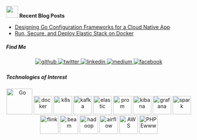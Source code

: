 

<img height="32" width="32" src="https://user-images.githubusercontent.com/16992394/92544219-b0277180-f24d-11ea-95c8-78321e708aeb.png">  <b color="gray">Recent Blog Posts</b><img/>

<!-- BLOG-POST-LIST:START -->
- [Designing Go Configuration Frameworks for a Cloud Native App](https://medium.com/better-programming/designing-cloud-native-configuration-framework-eefb0b3793cb?source=rss-43e8644100ea------2)
- [Run, Secure, and Deploy Elastic Stack on Docker](https://towardsdatascience.com/running-securing-and-deploying-elastic-stack-on-docker-f1a8ebf1dc5b?source=rss-43e8644100ea------2)
<!-- BLOG-POST-LIST:END -->  

##### Find Me

<div align="center">
<a href="https://github.com/sherifabdlnaby" target="_blank">
<img src=https://img.shields.io/badge/github-%2324292e.svg?&style=for-the-badge&logo=github&logoColor=white alt=github style="margin-bottom: 5px;" />
</a>
<a href="https://twitter.com/sherifabdlnaby" target="_blank">
<img src=https://img.shields.io/badge/twitter-%2300acee.svg?&style=for-the-badge&logo=twitter&logoColor=white alt=twitter style="margin-bottom: 5px;" />
</a>
<a href="https://linkedin.com/in/sherifabdlnaby" target="_blank">
<img src=https://img.shields.io/badge/linkedin-%231E77B5.svg?&style=for-the-badge&logo=linkedin&logoColor=white alt=linkedin style="margin-bottom: 5px;" />
</a>
<a href="https://medium.com/sherifabdlnaby" target="_blank">
<img src=https://img.shields.io/badge/medium-%23292929.svg?&style=for-the-badge&logo=medium&logoColor=white alt=medium style="margin-bottom: 5px;" />
</a>
<a href="https://www.facebook.com/sherifabdlnaby" target="_blank">
<img src=https://img.shields.io/badge/facebook-%232E87FB.svg?&style=for-the-badge&logo=facebook&logoColor=white alt=facebook style="margin-bottom: 5px;" />
</a>  
</div>  

<tr><td valign="top" width="10%"></td><td valign="top" width="80%">
  
##### Technologies of Interest

<div align="center">
    <img src="https://user-images.githubusercontent.com/16992394/92542314-be26c380-f248-11ea-8e31-857131d4fdfa.png" alt="Go" width="70" />
    <img src="https://user-images.githubusercontent.com/16992394/92542332-c41ca480-f248-11ea-879d-5418ebe986cf.png" alt="docker" width="50" />
    <img src="https://user-images.githubusercontent.com/16992394/92542317-bf57f080-f248-11ea-9ba0-810c46772644.png" alt="k8s" width="50" />
    <img src="https://user-images.githubusercontent.com/16992394/92542318-bff08700-f248-11ea-845b-83fcda95a190.png" alt="kafka" width="50" />
    <img src="https://user-images.githubusercontent.com/16992394/92542316-bf57f080-f248-11ea-951f-27f6c8041b6f.png" alt="elastic" width="50" />
    <img src="https://user-images.githubusercontent.com/16992394/92542322-c121b400-f248-11ea-8c57-f8ea1ecba49d.png" alt="prom" width="50" />
    <img src="https://user-images.githubusercontent.com/16992394/92542326-c2eb7780-f248-11ea-9a67-fa6f5913872a.png" alt="kibana" width="50" />
    <img src="https://user-images.githubusercontent.com/16992394/92542329-c3840e00-f248-11ea-9352-e5e1e3cca8bc.png" alt="grafana" width="50" />
    <img src="https://user-images.githubusercontent.com/16992394/92542319-c0891d80-f248-11ea-936b-99fd78e2db16.png" alt="spark" width="50" />
    <img src="https://user-images.githubusercontent.com/16992394/92542321-c121b400-f248-11ea-81a4-522c9bb113cb.png" alt="flink" width="50" />
    <img src="https://user-images.githubusercontent.com/16992394/92542855-3a6dd680-f24a-11ea-8183-31245439728f.png" alt="beam" width="50" />
    <img src="https://user-images.githubusercontent.com/16992394/92542323-c1ba4a80-f248-11ea-9917-0e00a9f6781d.png" alt="hadoop" width="50" />
    <img src="https://user-images.githubusercontent.com/16992394/92542325-c252e100-f248-11ea-843a-caea166ca2a7.png" alt="airflow" width="50" />
    <img src="https://user-images.githubusercontent.com/16992394/92542327-c2eb7780-f248-11ea-8ec7-c65861e6f6c6.png" alt="AWS" width="50" />
    <img src="https://user-images.githubusercontent.com/16992394/92542666-a8fe6480-f249-11ea-8479-aaeebd3720ee.png" alt="PHP Ewww" width="50" />
</div></td><td valign="top" width="10%"></td></tr>
